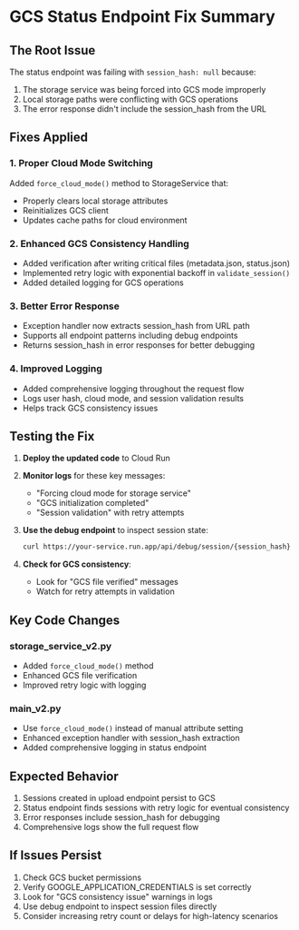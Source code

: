 # GCS Status Endpoint Fix Summary

## The Root Issue
The status endpoint was failing with `session_hash: null` because:
1. The storage service was being forced into GCS mode improperly
2. Local storage paths were conflicting with GCS operations
3. The error response didn't include the session_hash from the URL

## Fixes Applied

### 1. Proper Cloud Mode Switching
Added `force_cloud_mode()` method to StorageService that:
- Properly clears local storage attributes
- Reinitializes GCS client
- Updates cache paths for cloud environment

### 2. Enhanced GCS Consistency Handling
- Added verification after writing critical files (metadata.json, status.json)
- Implemented retry logic with exponential backoff in `validate_session()`
- Added detailed logging for GCS operations

### 3. Better Error Response
- Exception handler now extracts session_hash from URL path
- Supports all endpoint patterns including debug endpoints
- Returns session_hash in error responses for better debugging

### 4. Improved Logging
- Added comprehensive logging throughout the request flow
- Logs user hash, cloud mode, and session validation results
- Helps track GCS consistency issues

## Testing the Fix

1. **Deploy the updated code** to Cloud Run
2. **Monitor logs** for these key messages:
   - "Forcing cloud mode for storage service"
   - "GCS initialization completed"
   - "Session validation" with retry attempts
   
3. **Use the debug endpoint** to inspect session state:
   ```bash
   curl https://your-service.run.app/api/debug/session/{session_hash}
   ```

4. **Check for GCS consistency**:
   - Look for "GCS file verified" messages
   - Watch for retry attempts in validation

## Key Code Changes

### storage_service_v2.py
- Added `force_cloud_mode()` method
- Enhanced GCS file verification
- Improved retry logic with logging

### main_v2.py
- Use `force_cloud_mode()` instead of manual attribute setting
- Enhanced exception handler with session_hash extraction
- Added comprehensive logging in status endpoint

## Expected Behavior
1. Sessions created in upload endpoint persist to GCS
2. Status endpoint finds sessions with retry logic for eventual consistency
3. Error responses include session_hash for debugging
4. Comprehensive logs show the full request flow

## If Issues Persist
1. Check GCS bucket permissions
2. Verify GOOGLE_APPLICATION_CREDENTIALS is set correctly
3. Look for "GCS consistency issue" warnings in logs
4. Use debug endpoint to inspect session files directly
5. Consider increasing retry count or delays for high-latency scenarios